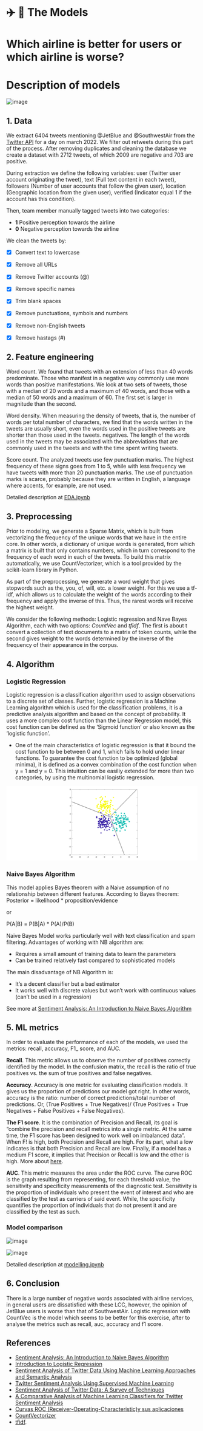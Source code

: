 # :airplane: :seat: The Models 

# Which airline is better for users or which airline is worse?
# Description of models

![image](https://user-images.githubusercontent.com/66652832/168310420-1811555f-eb11-4ebb-9410-ca5e1e40c06b.png)


## 1. Data

We extract 6404 tweets mentioning @JetBlue and  @SouthwestAir from the [Twitter API](https://developer.twitter.com/en) for a day on march 2022.  We filter out retweets during this part of the process. After removing duplicates and cleaning the database we create a dataset with 2712 tweets, of which 2009 are negative and 703 are positive. 

During extraction we define the following variables: user (Twitter user account originating the tweet), text (Full text content in each tweet), followers (Number of user accounts that follow the given user), location (Geographic location from the given user), verified (Indicator equal 1 if the account has this condition).

Then,  team member manually tagged tweets into two categories:

* **1** Positive perception towards the airline
* **0** Negative perception towards the airline

We clean the tweets by:

- [x] Convert text to lowercase
- [x] Remove all URLs
- [x] Remove Twitter accounts (@)
- [x] Remove specific names
- [x] Trim blank spaces
- [x] Remove punctuations, symbols and numbers
- [x] Remove non-English tweets
- [x] Remove hastags (#)


## 2. Feature engineering

  Word count. We found that tweets with an extension of less than 40 words predominate. Those who manifest in a negative way commonly use more words than positive manifestations. We look at two sets of tweets, those with a median of 20 words and a maximum of 40 words, and those with a median of 50 words and a maximum of 60. The first set is larger in magnitude than the second.

  Word density. When measuring the density of tweets, that is, the number of words per total number of characters, we find that the words written in the tweets are usually short, even the words used in the positive tweets are shorter than those used in the tweets. negatives. The length of the words used in the tweets may be associated with the abbreviations that are commonly used in the tweets and with the time spent writing tweets.

  Score count. The analyzed tweets use few punctuation marks. The highest frequency of these signs goes from 1 to 5, while with less frequency we have tweets with more than 20 punctuation marks.
The use of punctuation marks is scarce, probably because they are written in English, a language where accents, for example, are not used.

Detailed description at [EDA.ipynb](https://github.com/vserranoc/refactored-waddle/blob/main/model/EDA.ipynb)


## 3. Preprocessing

Prior to modeling, we generate a Sparse Matrix, which is built from vectorizing the frequency of the unique words that we have in the entire core. In other words, a dictionary of unique words is generated, from which a matrix is built that only contains numbers, which in turn correspond to the frequency of each word in each of the tweets. To build this matrix automatically, we use CountVectorizer, which is a tool provided by the scikit-learn library in Python. 

As part of the preprocessing, we generate a word weight that gives stopwords such as the, you, of, will, etc. a lower weight. For this we use a tf-idf, which allows us to calculate the weight of the words according to their frequency and apply the inverse of this. Thus, the rarest words will receive the highest weight. 

We consider the following methods: Logistic regression and Nave Bayes Algorithm, each with two options: *CountVec* and *tfidf*. The first is about t convert a collection of text documents to a matrix of token counts, while the second gives weight to the words determined by the inverse of the frequency of their appearance in the corpus.

## 4. Algorithm

### Logistic Regression

Logistic regression is a classification algorithm used to assign observations to a discrete set of classes. Further, logistic regression is a Machine Learning algorithm which is used for the classification problems, it is a predictive analysis algorithm and based on the concept of probability. It uses a more complex cost function than the Linear Regression model, this cost function can be defined as the ‘Sigmoid function’ or also known as the ‘logistic function’.

* One of the main characteristics of logistic regression is that it bound the cost function to be between 0 and 1, which fails to hold under linear functions. To guarantee the cost function to be optimized (global minima), it is defined as a convex combination of the cost function when y = 1 and y = 0. This intuition can be easiliy extended for more than two categories, by using the multinomial logistic regression. 

<img src="/model/image/ZOnIK.png">

### Naive Bayes Algorithm

This model applies Bayes theorem with a Naive assumption of no relationship between different features. According to Bayes theorem:
Posterior = likelihood * proposition/evidence 

or 

P(A|B) = P(B|A) * P(A)/P(B)

Naive Bayes Model works particularly well with text classification and spam filtering. Advantages of working with NB algorithm are:

* Requires a small amount of training data to learn the parameters
* Can be trained relatively fast compared to sophisticated models

The main disadvantage of NB Algorithm is:

* It’s a decent classifier but a bad estimator
* It works well with discrete values but won’t work with continuous values (can’t be used in a regression)

See more at [Sentiment Analysis: An Introduction to Naive Bayes Algorithm](https://towardsdatascience.com/sentiment-analysis-introduction-to-naive-bayes-algorithm-96831d77ac91)



## 5. ML metrics

In order to evaluate the performance of each of the models, we used the metrics: recall, accuracy, F1_ score, and AUC.

**Recall**. This metric allows us to observe the number of positives correctly identified by the model. In the confusion matrix, the recall is the ratio of true positives vs. the sum of true positives and false negatives.

**Accuracy**. Accuracy is one metric for evaluating classification models. It gives us the proportion of predictions our model got right. In other words, accuracy is the ratio: number of correct predictions/total number of predictions. Or, (True Positives + True Negatives)/ (True Positives + True Negatives + False Positives + False Negatives).

**The F1 score**. It is the combination of Precision and Recall, its goal is “combine the precision and recall metrics into a single metric. At the same time, the F1 score has been designed to work well on imbalanced data”. When F! is high, both Precision and Recall are high. For its part, what a low indicates is that both Precision and Recall are low. Finally, if a model has a medium F1 score, it implies that Precision or Recall is low and the other is high. More about [here](https://towardsdatascience.com/the-f1-score-bec2bbc38aa6).

**AUC**. This metric measures the area under the ROC curve.
The curve ROC is the graph resulting from representing, for each threshold value, the sensitivity and specificity measurements of the diagnostic test. Sensitivity is the proportion of individuals who present the event of interest and who are classified by the test as carriers of said event. While, the specificity quantifies the proportion of individuals that do not present it and are classified by the test as such. 

### Model comparison

![image](https://user-images.githubusercontent.com/66652832/165910915-3715b92c-0ccd-46d8-9b07-8835407a66d9.png)


![image](https://user-images.githubusercontent.com/66652832/165926475-79e37492-4f74-4dcf-aef4-ffc1dcfbfda3.png)

Detailed description at [modelling.ipynb](https://github.com/vserranoc/refactored-waddle/blob/main/model/modelling.ipynb)


## 6. Conclusion 
There is a large number of negative words associated with airline services, in general users are dissatisfied with these LCC, however, the opinion of JetBlue users is worse than that of SouthwestAir.
Logistic regression with CountVec is the model which seems to be better for this exercise, after to analyse the metrics such as recall, auc, accuracy and f1 score.


## References

- [Sentiment Analysis: An Introduction to Naive Bayes Algorithm](https://towardsdatascience.com/sentiment-analysis-introduction-to-naive-bayes-algorithm-96831d77ac91)
- [Introduction to Logistic Regression](https://towardsdatascience.com/introduction-to-logistic-regression-66248243c148)
- [Sentiment Analysis of Twitter Data Using Machine Learning Approaches and Semantic Analysis](file:///C:/Users/valsc/Downloads/16_Sentimentanalysisoftwitterdatausingmachinelearningapproachesandsemanticanalysis.pdf)
- [Twitter Sentiment Analysis Using Supervised Machine Learning](file:///C:/Users/valsc/Downloads/Twitter_Sentiment_Ana_e.Proofing_Springer_NikhilYadav%20(1).pdf)
- [Sentiment Analysis of Twitter Data: A Survey of Techniques](https://arxiv.org/ftp/arxiv/papers/1601/1601.06971.pdf)
- [A Comparative Analysis of Machine Learning Classifiers for Twitter Sentiment Analysis](https://rcs.cic.ipn.mx/2016_110/A%20Comparative%20Analysis%20of%20Machine%20Learning%20Classifiers%20for%20Twitter%20Sentiment%20Analysis.pdf)
- [Curvas ROC (Receiver-Operating-Characteristic)y sus aplicaciones](https://idus.us.es/bitstream/handle/11441/63201/Valle%20Benavides%20Ana%20Roc%C3%ADo%20del%20TFG.pdf?sequence=1&isAllowed=y)
- [CountVectorizer](https://arize.com/blog/what-is-auc/)
- [tfidf](https://www.freecodecamp.org/news/how-to-process-textual-data-using-tf-idf-in-python-cd2bbc0a94a3/).

